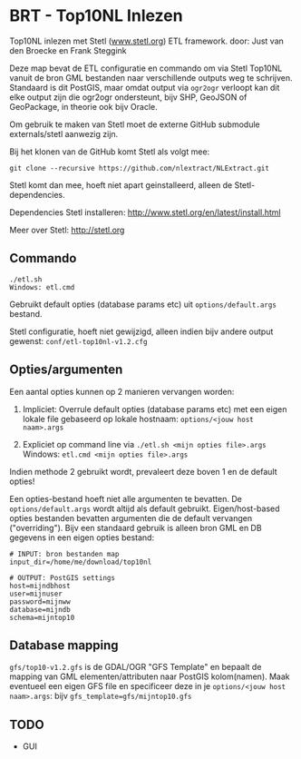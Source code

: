 # BRT - Top10NL Inlezen

Top10NL inlezen met Stetl (www.stetl.org) ETL framework.
door: Just van den Broecke en Frank Steggink

Deze map bevat de ETL configuratie en commando om via Stetl
Top10NL vanuit de bron GML bestanden naar verschillende outputs weg te schrijven.
Standaard is dit PostGIS, maar omdat output via `ogr2ogr` verloopt kan dit
elke output zijn die ogr2ogr ondersteunt, bijv SHP, GeoJSON of GeoPackage, 
in theorie ook bijv Oracle.

Om gebruik te maken van Stetl moet de externe GitHub submodule externals/stetl
aanwezig zijn.

Bij het klonen van de GitHub komt Stetl als volgt mee:

	git clone --recursive https://github.com/nlextract/NLExtract.git
	
Stetl komt dan mee, hoeft niet apart geinstalleerd, alleen de Stetl-dependencies.

Dependencies Stetl installeren:
http://www.stetl.org/en/latest/install.html

Meer over Stetl: http://stetl.org

## Commando

	./etl.sh
	Windows: etl.cmd

Gebruikt default opties (database params etc) uit `options/default.args` bestand.

Stetl configuratie, hoeft niet gewijzigd, alleen indien bijv andere output gewenst:
`conf/etl-top10nl-v1.2.cfg`

## Opties/argumenten

Een aantal opties kunnen op 2 manieren vervangen worden:

1) Impliciet: Overrule default opties (database params etc) met een eigen lokale file gebaseerd op
lokale hostnaam: `options/<jouw host naam>.args`

2) Expliciet op command line via  `./etl.sh <mijn opties file>.args` Windows: `etl.cmd <mijn opties file>.args`

Indien methode 2 gebruikt wordt, prevaleert deze boven 1 en de default opties!

Een opties-bestand hoeft niet alle argumenten te bevatten. De `options/default.args` wordt altijd
als default gebruikt. Eigen/host-based opties bestanden bevatten argumenten die de default
vervangen ("overriding"). Bijv een standaard gebruik is alleen bron GML en DB gegevens in een eigen opties bestand:

	# INPUT: bron bestanden map
	input_dir=/home/me/download/top10nl
	
	# OUTPUT: PostGIS settings
	host=mijndbhost
	user=mijnuser
	password=mijnww
	database=mijndb
	schema=mijntop10

## Database mapping

`gfs/top10-v1.2.gfs` is de GDAL/OGR "GFS Template" en bepaalt de mapping van GML elementen/attributen
naar PostGIS kolom(namen). Maak eventueel een eigen GFS file en specificeer deze in je
`options/<jouw host naam>.args`: bijv `gfs_template=gfs/mijntop10.gfs`

## TODO

* GUI
